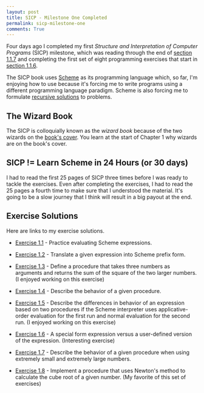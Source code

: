 ```yaml
---
layout: post
title: SICP - Milestone One Completed  
permalink: sicp-milestone-one
comments: True
---
```


Four days ago I completed my first *Structure and Interpretation of Computer Programs* (SICP) milestone, which was reading through the end of [section 1.1.7](http://mitpress.mit.edu/sicp/full-text/book/book-Z-H-10.html#%_sec_1.1.7) and completing the first set of eight programming exercises that start in [section 1.1.6](http://mitpress.mit.edu/sicp/full-text/book/book-Z-H-10.html#%_sec_1.1.6). 

The SICP book uses [Scheme](http://en.wikipedia.org/wiki/Scheme_%28programming_language%29) as its programming language which, so far, I'm enjoying how to use because it's forcing me to write programs using a different programming language paradigm. Scheme is also forcing me to formulate [recursive solutions](http://en.wikipedia.org/wiki/Recursion_%28computer_science%29) to problems.  

## The Wizard Book

The SICP is colloquially known as the *wizard book* because of the two wizards on the [book's cover](http://mitpress.mit.edu/sicp/full-text/book/book.html). You learn at the start of Chapter 1 why wizards are on the book's cover.

## SICP != Learn Scheme in 24 Hours (or 30 days)

I had to read the first 25 pages of SICP three times before I was ready to tackle the exercises. Even after completing the exercises, I had to read the 25 pages a fourth time to make sure that I understood the material. It's going to be a slow journey that I think will result in a big payout at the end. 

## Exercise Solutions 

Here are links to my exercise solutions.

* [Exercise 1.1](https://github.com/raywritescode/sicp/blob/master/ch01/exercises/exercise-1.1.scm) - Practice evaluating Scheme expressions.

* [Exercise 1.2](https://github.com/raywritescode/sicp/blob/master/ch01/exercises/exercise-1.2.scm) - Translate a given expression into Scheme prefix form.

* [Exercise 1.3](https://github.com/raywritescode/sicp/blob/master/ch01/exercises/exercise-1.3.scm) - Define a procedure that takes three numbers as arguments and returns the sum of the square of the two larger numbers. (I enjoyed working on this exercise)

* [Exercise 1.4](https://github.com/raywritescode/sicp/blob/master/ch01/exercises/exercise-1.4.scm) - Describe the behavior of a given procedure.

* [Exercise 1.5](https://github.com/raywritescode/sicp/blob/master/ch01/exercises/exercise-1.5.scm) - Describe the differences in behavior of an expression based on two procedures if the Scheme interpreter uses applicative-order evaluation for the first run and normal evaluation for the second run. (I enjoyed working on this exercise)

* [Exercise 1.6](https://github.com/raywritescode/sicp/blob/master/ch01/exercises/exercise-1.6.scm) - A special form expression versus a user-defined version of the expression. (Interesting exercise)

* [Exercise 1.7](https://github.com/raywritescode/sicp/blob/master/ch01/exercises/exercise-1.7.scm) - Describe the behavior of a given procedure when using extremely small and extremely large numbers.

* [Exercise 1.8](https://github.com/raywritescode/sicp/blob/master/ch01/exercises/exercise-1.8.scm) - Implement a procedure that uses Newton's method to calculate the cube root of a given number. (My favorite of this set of exercises)
